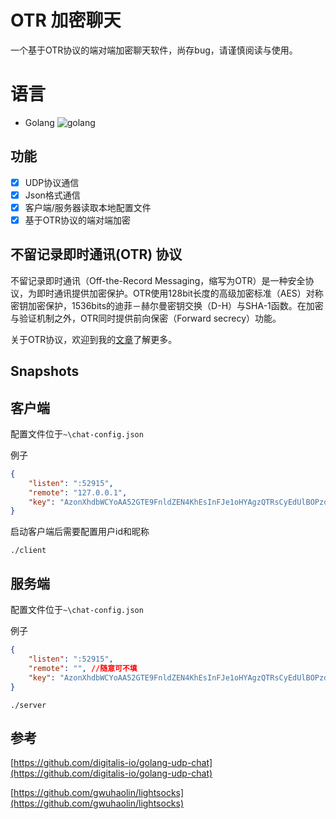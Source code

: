 # OTR 加密聊天

一个基于OTR协议的端对端加密聊天软件，尚存bug，请谨慎阅读与使用。

# 语言

* Golang ![golang](http://i.imgur.com/UEdZpr4.png)

## 功能

- [x] UDP协议通信
- [x] Json格式通信
- [x] 客户端/服务器读取本地配置文件
- [x] 基于OTR协议的端对端加密

## 不留记录即时通讯(OTR) 协议

不留记录即时通讯（Off-the-Record Messaging，缩写为OTR）是一种安全协议，为即时通讯提供加密保护。OTR使用128bit长度的高级加密标准（AES）对称密钥加密保护，1536bits的迪菲－赫尔曼密钥交换（D-H）与SHA-1函数。在加密与验证机制之外，OTR同时提供前向保密（Forward secrecy）功能。

关于OTR协议，欢迎到我的[文章](http://blog.yfgeek.com/2016/12/06/OTR%E6%8A%80%E6%9C%AF%E6%8E%A2%E8%AE%A8/)了解更多。

## Snapshots

[](img/otr.png)

[](img/otr-0.png)

[](img/otr-1.png)


## 客户端

配置文件位于`~\chat-config.json`

例子
```json
{
	"listen": ":52915",
	"remote": "127.0.0.1",
	"key": "AzonXhdbWCYoAA52GTE9FnldZEN4KhEsInFJe1oHYAgzQTRsCyEdUlBOPzd3HxgFbTAudDZobiU8TQYbURBFWVdvMisNSn5UIw8kei0gcjl1cGkeFTV9U0tEY2YaCkdPYl9nZRQSBGsMQgFzVlxhL0hGAlV/O0A+OGoJfBwpE0w="
}
```
启动客户端后需要配置用户id和昵称

``
./client
``

## 服务端

配置文件位于`~\chat-config.json`

例子
```json
{
	"listen": ":52915",
	"remote": "", //随意可不填
	"key": "AzonXhdbWCYoAA52GTE9FnldZEN4KhEsInFJe1oHYAgzQTRsCyEdUlBOPzd3HxgFbTAudDZobiU8TQYbURBFWVdvMisNSn5UIw8kei0gcjl1cGkeFTV9U0tEY2YaCkdPYl9nZRQSBGsMQgFzVlxhL0hGAlV/O0A+OGoJfBwpE0w="
}
```

``
./server
``


## 参考

[https://github.com/digitalis-io/golang-udp-chat](https://github.com/digitalis-io/golang-udp-chat)

[https://github.com/gwuhaolin/lightsocks](https://github.com/gwuhaolin/lightsocks)
